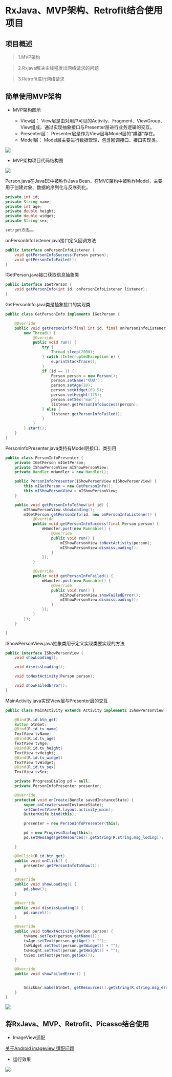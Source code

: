 # RxJava、MVP架构、Retrofit结合使用项目

## 项目概述

> 1.MVP架构

> 2.Rxjava解决主线程发出网络请求的问题

> 3.Retrofit进行网络请求

## 简单使用MVP架构

* MVP架构图示

	- View层：
		View层是由对用户可见的Activity、Fragment、ViewGroup、View组成。通过实现抽象接口与Presenter层进行业务逻辑的交互。
	- Presenter层：
		Presenter层是作为View层与Model层的“媒婆”存在。
	- Model层：
		Model层主要进行数据管理，包含回调接口、接口实现类。

![](https://github.com/DoubleDa/RxJava-MVP-Project/blob/master/images/MVP%E6%9E%B6%E6%9E%84.png?raw=true)

* MVP架构项目代码结构图

![](https://github.com/DoubleDa/RxJava-MVP-Project/blob/master/images/%E9%A1%B9%E7%9B%AE%E7%BB%93%E6%9E%84.png?raw=true)

Person.java在JavaEE中被称作Java Bean，在MVC架构中被称作Model，主要用于创建对象、数据的序列化与反序列化。

```java
private int id;
private String name;
private int age;
private double height;
private double widget;
private String sex;

set/get方法……
```

onPersonInfoListener.java接口定义回调方法

```java
public interface onPersonInfoListener {
    void getPersonInfoSuccess(Person person);
    void getPersonInfoFailed();
}
```

IGetPerson.java接口获取信息抽象类

```java
public interface IGetPerson {
    void getPersonInfo(int id, onPersonInfoListener listener);
}
```

GetPersonInfo.java类是抽象接口的实现类

```java
public class GetPersonInfo implements IGetPerson {

    @Override
    public void getPersonInfo(final int id, final onPersonInfoListener listener) {
        new Thread() {
            @Override
            public void run() {
                try {
                    Thread.sleep(2000);
                } catch (InterruptedException e) {
                    e.printStackTrace();
                }
                if (id == 1) {
                    Person person = new Person();
                    person.setName("哒哒");
                    person.setAge(18);
                    person.setWidget(69.5);
                    person.setHeight(175);
                    person.setSex("man");
                    listener.getPersonInfoSuccess(person);
                } else {
                    listener.getPersonInfoFailed();
                }
            }
        }.start();
    }
}
```

PersonInfoPresenter.java类持有Model层接口、类引用

```java
public class PersonInfoPresenter {
    private IGetPerson mIGetPerson;
    private IShowPersonView mIShowPersonView;
    private Handler mHandler = new Handler();

    public PersonInfoPresenter(IShowPersonView mIShowPersonView) {
        this.mIGetPerson = new GetPersonInfo();
        this.mIShowPersonView = mIShowPersonView;
    }

    public void getPersonInfoToShow(int id) {
        mIShowPersonView.showLoading();
        mIGetPerson.getPersonInfo(id, new onPersonInfoListener() {
            @Override
            public void getPersonInfoSuccess(final Person person) {
                mHandler.post(new Runnable() {
                    @Override
                    public void run() {
                        mIShowPersonView.toNextActivity(person);
                        mIShowPersonView.dismissLoading();
                    }
                });
            }

            @Override
            public void getPersonInfoFailed() {
                mHandler.post(new Runnable() {
                    @Override
                    public void run() {
                        mIShowPersonView.showFailedError();
                        mIShowPersonView.dismissLoading();
                    }
                });
            }
        });
    }

}

```

IShowPersonView.java抽象类用于定义实现类要实现的方法

```java
public interface IShowPersonView {
    void showLoading();

    void dismissLoading();

    void toNextActivity(Person person);

    void showFailedError();
}
```

MainActivity.java实现View层与Presenter层的交互

```java
public class MainActivity extends Activity implements IShowPersonView {

    @Bind(R.id.btn_get)
    Button btnGet;
    @Bind(R.id.tv_name)
    TextView tvName;
    @Bind(R.id.tv_age)
    TextView tvAge;
    @Bind(R.id.tv_height)
    TextView tvHeight;
    @Bind(R.id.tv_widget)
    TextView tvWidget;
    @Bind(R.id.tv_sex)
    TextView tvSex;

    private ProgressDialog pd = null;
    private PersonInfoPresenter presenter;

    @Override
    protected void onCreate(Bundle savedInstanceState) {
        super.onCreate(savedInstanceState);
        setContentView(R.layout.activity_main);
        ButterKnife.bind(this);

        presenter = new PersonInfoPresenter(this);

        pd = new ProgressDialog(this);
        pd.setMessage(getResources().getString(R.string.msg_loding));

    }

    @OnClick(R.id.btn_get)
    public void onClick() {
        presenter.getPersonInfoToShow(1);
    }

    @Override
    public void showLoading() {
        pd.show();
    }

    @Override
    public void dismissLoading() {
        pd.cancel();
    }

    @Override
    public void toNextActivity(Person person) {
        tvName.setText(person.getName());
        tvAge.setText(person.getAge() + "");
        tvWidget.setText(person.getWidget() + "");
        tvHeight.setText(person.getHeight() + "");
        tvSex.setText(person.getSex());
    }

    @Override
    public void showFailedError() {


        Snackbar.make(btnGet, getResources().getString(R.string.msg_error), Snackbar.LENGTH_SHORT).show();
    }
}
```

![](https://github.com/DoubleDa/RxJava-MVP-Project/blob/master/images/Screenshot_20160803-234513.jpg?raw=true)

## 将RxJava、MVP、Retrofit、Picasso结合使用

* ImageView适配

[关于Android imageview 适配问题](http://blog.sina.com.cn/s/blog_4e1e357d0102vhn4.html)

* 运行效果

![](https://github.com/DoubleDa/RxJava-MVP-Project/blob/master/images/Screenshot_20160803-234500.jpg?raw=true)



